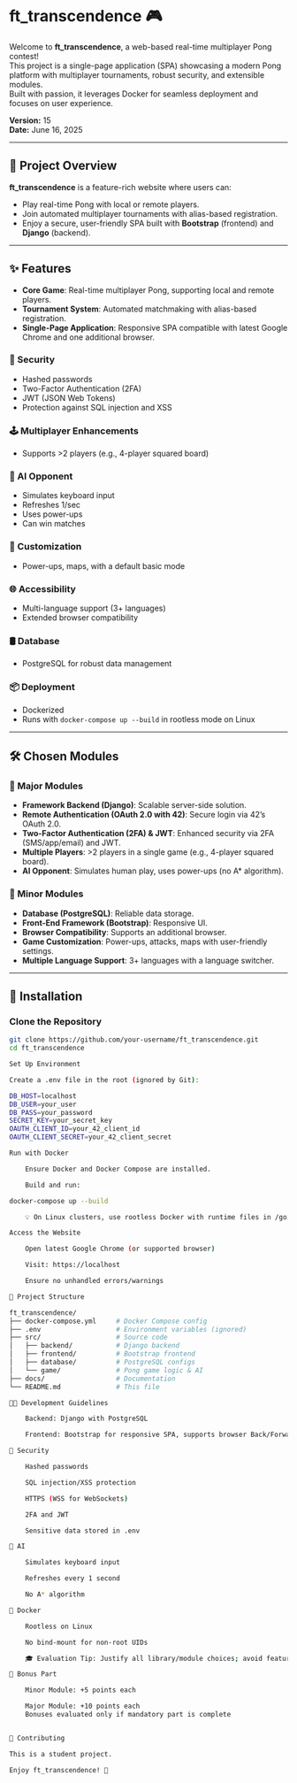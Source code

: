 # ft_transcendence 🎮

Welcome to **ft_transcendence**, a web-based real-time multiplayer Pong contest!  
This project is a single-page application (SPA) showcasing a modern Pong platform with multiplayer tournaments, robust security, and extensible modules.  
Built with passion, it leverages Docker for seamless deployment and focuses on user experience.  

**Version:** 15  
**Date:** June 16, 2025

---

## 📖 Project Overview

**ft_transcendence** is a feature-rich website where users can:

- Play real-time Pong with local or remote players.
- Join automated multiplayer tournaments with alias-based registration.
- Enjoy a secure, user-friendly SPA built with **Bootstrap** (frontend) and **Django** (backend).

---

## ✨ Features

- **Core Game**: Real-time multiplayer Pong, supporting local and remote players.
- **Tournament System**: Automated matchmaking with alias-based registration.
- **Single-Page Application**: Responsive SPA compatible with latest Google Chrome and one additional browser.

### 🔐 Security
- Hashed passwords
- Two-Factor Authentication (2FA)
- JWT (JSON Web Tokens)
- Protection against SQL injection and XSS

### 🕹️ Multiplayer Enhancements
- Supports >2 players (e.g., 4-player squared board)

### 🤖 AI Opponent
- Simulates keyboard input
- Refreshes 1/sec
- Uses power-ups
- Can win matches

### 🎨 Customization
- Power-ups, maps, with a default basic mode

### 🌐 Accessibility
- Multi-language support (3+ languages)
- Extended browser compatibility

### 🛢️ Database
- PostgreSQL for robust data management

### 📦 Deployment
- Dockerized
- Runs with `docker-compose up --build` in rootless mode on Linux

---

## 🛠️ Chosen Modules

### 🧩 Major Modules

- **Framework Backend (Django)**: Scalable server-side solution.
- **Remote Authentication (OAuth 2.0 with 42)**: Secure login via 42’s OAuth 2.0.
- **Two-Factor Authentication (2FA) & JWT**: Enhanced security via 2FA (SMS/app/email) and JWT.
- **Multiple Players**: >2 players in a single game (e.g., 4-player squared board).
- **AI Opponent**: Simulates human play, uses power-ups (no A* algorithm).

### 🧱 Minor Modules

- **Database (PostgreSQL)**: Reliable data storage.
- **Front-End Framework (Bootstrap)**: Responsive UI.
- **Browser Compatibility**: Supports an additional browser.
- **Game Customization**: Power-ups, attacks, maps with user-friendly settings.
- **Multiple Language Support**: 3+ languages with a language switcher.

---

## 🚀 Installation

### Clone the Repository
```bash
git clone https://github.com/your-username/ft_transcendence.git
cd ft_transcendence

Set Up Environment

Create a .env file in the root (ignored by Git):

DB_HOST=localhost
DB_USER=your_user
DB_PASS=your_password
SECRET_KEY=your_secret_key
OAUTH_CLIENT_ID=your_42_client_id
OAUTH_CLIENT_SECRET=your_42_client_secret

Run with Docker

    Ensure Docker and Docker Compose are installed.

    Build and run:

docker-compose up --build

    💡 On Linux clusters, use rootless Docker with runtime files in /goinfre or /sgoinfre.

Access the Website

    Open latest Google Chrome (or supported browser)

    Visit: https://localhost

    Ensure no unhandled errors/warnings

📂 Project Structure

ft_transcendence/
├── docker-compose.yml     # Docker Compose config
├── .env                   # Environment variables (ignored)
├── src/                   # Source code
│   ├── backend/           # Django backend
│   ├── frontend/          # Bootstrap frontend
│   ├── database/          # PostgreSQL configs
│   └── game/              # Pong game logic & AI
├── docs/                  # Documentation
└── README.md              # This file

🧑‍💻 Development Guidelines

    Backend: Django with PostgreSQL

    Frontend: Bootstrap for responsive SPA, supports browser Back/Forward

🔐 Security

    Hashed passwords

    SQL injection/XSS protection

    HTTPS (WSS for WebSockets)

    2FA and JWT

    Sensitive data stored in .env

🧠 AI

    Simulates keyboard input

    Refreshes every 1 second

    No A* algorithm

🐳 Docker

    Rootless on Linux

    No bind-mount for non-root UIDs

    🎓 Evaluation Tip: Justify all library/module choices; avoid feature-solving libraries.

🎁 Bonus Part

    Minor Module: +5 points each

    Major Module: +10 points each
    Bonuses evaluated only if mandatory part is complete


🤝 Contributing

This is a student project.

Enjoy ft_transcendence! 🏓

